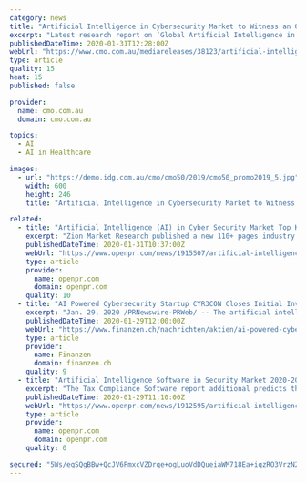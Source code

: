 ```yaml
---
category: news
title: "Artificial Intelligence in Cybersecurity Market to Witness an Outstanding Growth during 2019-2030 | Intel, NVIDIA, IBM,"
excerpt: "Latest research report on ‘Global Artificial Intelligence in Cybersecurity Market’ delivers essential information ... IoT devices are used extensively by the healthcare, finance, and infrastructure sectors. The increasing number of connected devices and the growing need for the IoT have significantly contributed to the growing demand ..."
publishedDateTime: 2020-01-31T12:28:00Z
webUrl: "https://www.cmo.com.au/mediareleases/38123/artificial-intelligence-in-cybersecurity-market/"
type: article
quality: 15
heat: 15
published: false

provider:
  name: cmo.com.au
  domain: cmo.com.au

topics:
  - AI
  - AI in Healthcare

images:
  - url: "https://demo.idg.com.au/cmo/cmo50/2019/cmo50_promo2019_5.jpg"
    width: 600
    height: 246
    title: "Artificial Intelligence in Cybersecurity Market to Witness an Outstanding Growth during 2019-2030 | Intel, NVIDIA, IBM,"

related:
  - title: "Artificial Intelligence (AI) in Cyber Security Market Top Key Vendors- NVIDIA, IBM, Cylance, Intel, Xilinx, Micron"
    excerpt: "Zion Market Research published a new 110+ pages industry research \"Global Artificial Intelligence (AI) In Cyber Security Market Is Anticipated To Reach Around USD 30.9 Billion By 2025\" is exhaustively researched and analyzed in the report to help market players to improve their business tactics and ensure long-term success. The authors of the ..."
    publishedDateTime: 2020-01-31T10:37:00Z
    webUrl: "https://www.openpr.com/news/1915507/artificial-intelligence-ai-in-cyber-security-market-top-key"
    type: article
    provider:
      name: openpr.com
      domain: openpr.com
    quality: 10
  - title: "AI Powered Cybersecurity Startup CYR3CON Closes Initial Investor of New Financing Round"
    excerpt: "Jan. 29, 2020 /PRNewswire-PRWeb/ -- The artificial intelligence powered cybersecurity startup Cyber Reconnaissance ... there is a great market potential in bringing CYR3CON technology to industrial IoT. CYR3CON's expertise in AI combined with Trumpf connections and experience in connected manufacturing devices will well-position us for this ..."
    publishedDateTime: 2020-01-29T12:00:00Z
    webUrl: "https://www.finanzen.ch/nachrichten/aktien/ai-powered-cybersecurity-startup-cyr3con-closes-initial-investor-of-new-financing-round-1028854822"
    type: article
    provider:
      name: Finanzen
      domain: finanzen.ch
    quality: 9
  - title: "Artificial Intelligence Software in Security Market 2020-2027 witness to huge growth by top Nvidia, Intel, Xilinx, Samsung Electronics, Micron"
    excerpt: "The Tax Compliance Software report additional predicts the dimensions and valuation of the global industry throughout the forecast amount. The Artificial Intelligence Software in Security Market report examines the economic status and prognosis of worldwide and major regions, in the prospect of all players, types and end-user application ..."
    publishedDateTime: 2020-01-29T11:10:00Z
    webUrl: "https://www.openpr.com/news/1912595/artificial-intelligence-software-in-security-market-2020-2027"
    type: article
    provider:
      name: openpr.com
      domain: openpr.com
    quality: 0

secured: "5Ws/eqSQgBBw+QcJV6PmxcVZDrqe+ogLuoVdDQueiaWM718Ea+iqzRO3VrzN2zbvVEEjhnJRASpJxR9ERwUY77zjk50lYdUyJC4pM76OZ7A5JgkPt8c1EqhAUl2TI64eZ+ssDPyFNfn41vPm6jUj80KTsByiwEcrtvQTXFKQdyoGNvO0WrMo+VfyBfHZRJRImANP9M+7AQsnBZ9ipmjDpoJkfr+gQ2LfoD+zKltekVlFNMZmc1B9NvATiSrwOpFxj9xJFZY6Bb+wJi55pVxymgsqR0b60MrtreRCQut4PMsppr2sQH7Bd2EPm/1EMEAs;FRf9iOVTpZpjeZjYMNY/9w=="
---
```


